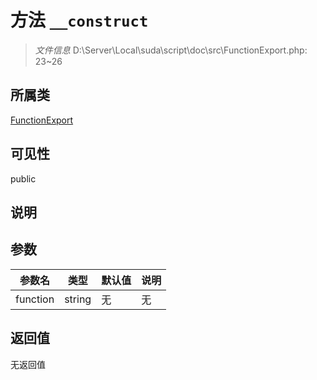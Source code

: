 # 方法 `__construct`

> *文件信息* D:\Server\Local\suda\script\doc\src\FunctionExport.php: 23~26

## 所属类 

[FunctionExport](../FunctionExport.md)

## 可见性

 public 

## 说明



## 参数


| 参数名 | 类型 | 默认值 | 说明 |
|--------|-----|-------|-------|
| function |  string | 无 | 无 |



## 返回值

无返回值
